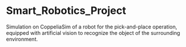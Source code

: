 # Smart_Robotics_Project
Simulation on CoppeliaSim of a robot for the pick-and-place operation, equipped with artificial vision to recognize the object of the surrounding environment.

